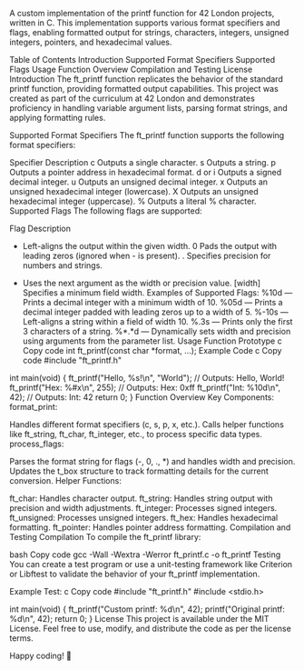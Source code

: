 A custom implementation of the printf function for 42 London projects, written in C. This implementation supports various format specifiers and flags, enabling formatted output for strings, characters, integers, unsigned integers, pointers, and hexadecimal values.

Table of Contents
Introduction
Supported Format Specifiers
Supported Flags
Usage
Function Overview
Compilation and Testing
License
Introduction
The ft_printf function replicates the behavior of the standard printf function, providing formatted output capabilities. This project was created as part of the curriculum at 42 London and demonstrates proficiency in handling variable argument lists, parsing format strings, and applying formatting rules.

Supported Format Specifiers
The ft_printf function supports the following format specifiers:

Specifier	Description
c	Outputs a single character.
s	Outputs a string.
p	Outputs a pointer address in hexadecimal format.
d or i	Outputs a signed decimal integer.
u	Outputs an unsigned decimal integer.
x	Outputs an unsigned hexadecimal integer (lowercase).
X	Outputs an unsigned hexadecimal integer (uppercase).
%	Outputs a literal % character.
Supported Flags
The following flags are supported:

Flag	Description
-	Left-aligns the output within the given width.
0	Pads the output with leading zeros (ignored when - is present).
.	Specifies precision for numbers and strings.
*	Uses the next argument as the width or precision value.
[width]	Specifies a minimum field width.
Examples of Supported Flags:
%10d — Prints a decimal integer with a minimum width of 10.
%05d — Prints a decimal integer padded with leading zeros up to a width of 5.
%-10s — Left-aligns a string within a field of width 10.
%.3s — Prints only the first 3 characters of a string.
%*.*d — Dynamically sets width and precision using arguments from the parameter list.
Usage
Function Prototype
c
Copy code
int ft_printf(const char *format, ...);
Example Code
c
Copy code
#include "ft_printf.h"

int main(void)
{
    ft_printf("Hello, %s!\n", "World"); // Outputs: Hello, World!
    ft_printf("Hex: %#x\n", 255);       // Outputs: Hex: 0xff
    ft_printf("Int: %10d\n", 42);       // Outputs: Int:         42
    return 0;
}
Function Overview
Key Components:
format_print:

Handles different format specifiers (c, s, p, x, etc.).
Calls helper functions like ft_string, ft_char, ft_integer, etc., to process specific data types.
process_flags:

Parses the format string for flags (-, 0, ., *) and handles width and precision.
Updates the t_box structure to track formatting details for the current conversion.
Helper Functions:

ft_char: Handles character output.
ft_string: Handles string output with precision and width adjustments.
ft_integer: Processes signed integers.
ft_unsigned: Processes unsigned integers.
ft_hex: Handles hexadecimal formatting.
ft_pointer: Handles pointer address formatting.
Compilation and Testing
Compilation
To compile the ft_printf library:

bash
Copy code
gcc -Wall -Wextra -Werror ft_printf.c -o ft_printf
Testing
You can create a test program or use a unit-testing framework like Criterion or Libftest to validate the behavior of your ft_printf implementation.

Example Test:
c
Copy code
#include "ft_printf.h"
#include <stdio.h>

int main(void)
{
    ft_printf("Custom printf: %d\n", 42);
    printf("Original printf: %d\n", 42);
    return 0;
}
License
This project is available under the MIT License. Feel free to use, modify, and distribute the code as per the license terms.

Happy coding! 🚀
